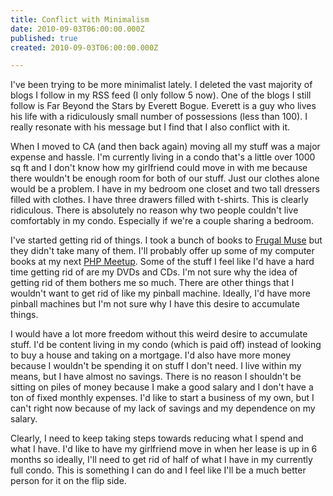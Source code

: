 ```yaml
---
title: Conflict with Minimalism
date: 2010-09-03T06:00:00.000Z
published: true
created: 2010-09-03T06:00:00.000Z

---
```


I've been trying to be more minimalist lately. I deleted the vast majority of blogs I follow in my RSS feed (I only follow 5 now). One of the blogs I still follow is Far Beyond the Stars by Everett Bogue. Everett is a guy who lives his life with a ridiculously small number of possessions (less than 100). I really resonate with his message but I find that I also conflict with it.

When I moved to CA (and then back again) moving all my stuff was a major expense and hassle. I'm currently living in a condo that's a little over 1000 sq ft and I don't know how my girlfriend could move in with me because there wouldn't be enough room for both of our stuff. Just our clothes alone would be a problem. I have in my bedroom one closet and two tall dressers filled with clothes. I have three drawers filled with t-shirts. This is clearly ridiculous. There is absolutely no reason why two people couldn't live comfortably in my condo. Especially if we're a couple sharing a bedroom.

I've started getting rid of things. I took a bunch of books to [Frugal Muse](http://www.frugalmuse.com/) but they didn't take many of them. I'll probably offer up some of my computer books at my next [PHP Meetup](https://www.meetup.com/madisonphp/). Some of the stuff I feel like I'd have a hard time getting rid of are my DVDs and CDs. I'm not sure why the idea of getting rid of them bothers me so much. There are other things that I wouldn't want to get rid of like my pinball machine. Ideally, I'd have more pinball machines but I'm not sure why I have this desire to accumulate things.

I would have a lot more freedom without this weird desire to accumulate stuff. I'd be content living in my condo (which is paid off) instead of looking to buy a house and taking on a mortgage. I'd also have more money because I wouldn't be spending it on stuff I don't need. I live within my means, but I have almost no savings. There is no reason I shouldn't be sitting on piles of money because I make a good salary and I don't have a ton of fixed monthly expenses. I'd like to start a business of my own, but I can't right now because of my lack of savings and my dependence on my salary.

Clearly, I need to keep taking steps towards reducing what I spend and what I have. I'd like to have my girlfriend move in when her lease is up in 6 months so ideally, I'll need to get rid of half of what I have in my currently full condo. This is something I can do and I feel like I'll be a much better person for it on the flip side.

